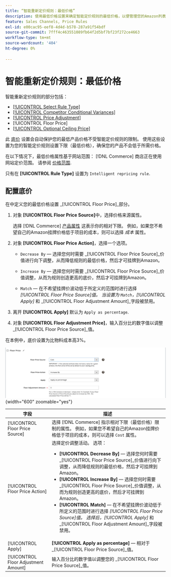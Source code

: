 ```yaml
---
title: “智能重新定价规则：最低价格”
description: 使用最低价格设置来确定智能定价规则的最低价格，以便管理您的Amazon列表。
feature: Sales Channels, Price Rules
exl-id: e00cac95-eef8-4d4d-b578-287a91f54bdf
source-git-commit: 7fff4c463551089fb64f2d5bf7bf23f272ce4663
workflow-type: tm+mt
source-wordcount: '404'
ht-degree: 0%

---
```


# 智能重新定价规则：最低价格

智能重新定价规则的部分包括：

- [[!UICONTROL Select Rule Type]](./intelligent-repricing-rules.md)
- [[!UICONTROL Competitor Conditional Variances]](./competitor-conditional-variances.md)
- [[!UICONTROL Price Adjustment]](./price-adjustment.md)
- [!UICONTROL Floor Price]
- [[!UICONTROL Optional Ceiling Price]](./optional-ceiling-price.md)

此 [底价](./floor-price.md) 设置会自动保护您的最低产品价格不受智能定价规则的限制。 使用这些设置为您的智能定价规则设置下限（最低价格），确保您的产品不会低于所需价格。

在以下情况下，最低价格属性基于网站范围： [!DNL Commerce] 商店正在使用网站定价范围。 请参阅 [价格范围](./price-scope.md).

只有在 **[!UICONTROL Rule Type]** 设置为 `Intelligent repricing rule`.

## 配置底价

在中定义您的最低价格设置 _[!UICONTROL Floor Price]_部分。

1. 对象 **[!UICONTROL Floor Price Source]**&#x200B;中，选择价格来源属性。

   选择 [!DNL Commerce] [产品属性](https://experienceleague.adobe.com/docs/commerce-admin/catalog/product-attributes/product-attributes.html) 这表示你的相对下限。 例如，如果您不希望自己的Amazon挂牌价格低于项目的成本，则可以选择 *成本* 属性。

1. 对象 **[!UICONTROL Floor Price Action]**，选择一个选项。

   - `Decrease By`  — 选择您何时需要 _[!UICONTROL Floor Price Source]_价值进行向下调整，从而降低规则的最低价格，然后才可挂牌到Amazon。

   - `Increase By`  — 选择您何时需要 _[!UICONTROL Floor Price Source]_价值调整，从而为规则创造更高的底价，然后才可挂牌到Amazon。

   - `Match`  — 在不希望挂牌价波动低于所定义的范围时进行选择 _[!UICONTROL Floor Price Source]_值。 当设置为 `Match`，_[!UICONTROL Apply]_ 和 _[!UICONTROL Floor Adjustment Amount]_字段被禁用。

1. 离开 **[!UICONTROL Apply]** 默认为 `Apply as percentage`.

1. 对象 **[!UICONTROL Floor Adjustment Price]**，输入百分比的数字值以调整 _[!UICONTROL Floor Price Source]_值。

在本例中，底价设置为比物料成本高3%。

![智能重新定价规则示例 — 最低价格](assets/ob-intelligent-pricde-rule-floor-price.png){width="600" zoomable="yes"}

| 字段 | 描述 |
|--------------------------------------|---------------------------------------------------------------------------------------------------------------------------------------------------------------------------------------------------------------------------------------------------------------------------------------------------------------------------------------------------------------------------------------------------------------------------------------------------------------------------------------------------------------------------------------------------------------------------------------------------------------------------------------------------------------------------------------------------------------------------------------|
| [!UICONTROL Floor Price Source] | 选择 [!DNL Commerce] 指示相对下限（最低价格）限制的属性。 例如，如果您不希望自己的Amazon挂牌价格低于项目的成本，则可以选择 `Cost` 属性。 |
| [!UICONTROL Floor Price Action] | 选择定价调整活动。 选项：<ul><li>**[!UICONTROL Decrease By]**  — 选择您何时需要 _[!UICONTROL Floor Price Source]_价值进行向下调整，从而降低规则的最低价格，然后才可挂牌到Amazon。</li><li>**[!UICONTROL Increase By]**  — 选择您何时需要 _[!UICONTROL Floor Price Source]_价值调整，从而为规则创造更高的底价，然后才可挂牌到Amazon。</li><li>**[!UICONTROL Match]**  — 在不希望挂牌价波动低于所定义的范围时进行选择 _[!UICONTROL Floor Price Source]_值。 选择后，_[!UICONTROL Apply]_ 和 _[!UICONTROL Floor Adjustment Amount]_字段被禁用。</li></ul> |
| [!UICONTROL Apply] | **[!UICONTROL Apply as percentage]**  — 相对于 _[!UICONTROL Floor Price Source]_值。 |
| [!UICONTROL Floor Adjustment Amount] | 输入百分比的数字值以调整您的 _[!UICONTROL Floor Price Source]_值。 |
